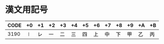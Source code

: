 # 漢文用記号

|CODE|+0|+1|+2|+3|+4|+5|+6|+7|+8|+9|+A|+B|+C|+D|+E|+F|
|----|--|--|--|--|--|--|--|--|--|--|--|--|--|--|--|--|
|3190| ㆐ | ㆑ | ㆒ | ㆓ | ㆔ | ㆕ | ㆖ | ㆗ | ㆘ | ㆙ | ㆚ | ㆛ | ㆜ | ㆝ | ㆞ | ㆟ |
